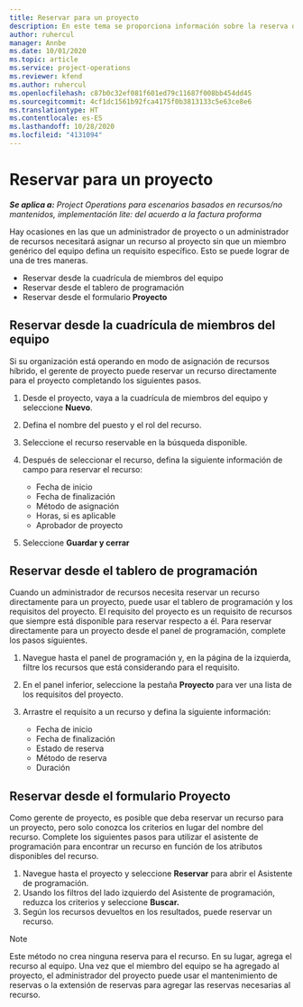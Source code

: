 ```yaml
---
title: Reservar para un proyecto
description: En este tema se proporciona información sobre la reserva de un recurso para un proyecto.
author: ruhercul
manager: Annbe
ms.date: 10/01/2020
ms.topic: article
ms.service: project-operations
ms.reviewer: kfend
ms.author: ruhercul
ms.openlocfilehash: c87b0c32ef081f601ed79c11687f008bb454dd45
ms.sourcegitcommit: 4cf1dc1561b92fca4175f0b3813133c5e63ce8e6
ms.translationtype: HT
ms.contentlocale: es-ES
ms.lasthandoff: 10/28/2020
ms.locfileid: "4131094"
---
```

# <a name="book-to-a-project"></a>Reservar para un proyecto

_**Se aplica a:** Project Operations para escenarios basados en recursos/no mantenidos, implementación lite: del acuerdo a la factura proforma_

Hay ocasiones en las que un administrador de proyecto o un administrador de recursos necesitará asignar un recurso al proyecto sin que un miembro genérico del equipo defina un requisito específico. Esto se puede lograr de una de tres maneras.

- Reservar desde la cuadrícula de miembros del equipo
- Reservar desde el tablero de programación
- Reservar desde el formulario **Proyecto**

## <a name="book-from-the-team-member-grid"></a>Reservar desde la cuadrícula de miembros del equipo

Si su organización está operando en modo de asignación de recursos híbrido, el gerente de proyecto puede reservar un recurso directamente para el proyecto completando los siguientes pasos.

1. Desde el proyecto, vaya a la cuadrícula de miembros del equipo y seleccione **Nuevo**.
2. Defina el nombre del puesto y el rol del recurso.
3. Seleccione el recurso reservable en la búsqueda disponible.
4. Después de seleccionar el recurso, defina la siguiente información de campo para reservar el recurso:

    - Fecha de inicio
    - Fecha de finalización
    - Método de asignación
    - Horas, si es aplicable
    - Aprobador de proyecto

6. Seleccione **Guardar y cerrar**

## <a name="book-from-the-schedule-board"></a>Reservar desde el tablero de programación

Cuando un administrador de recursos necesita reservar un recurso directamente para un proyecto, puede usar el tablero de programación y los requisitos del proyecto. El requisito del proyecto es un requisito de recursos que siempre está disponible para reservar respecto a él. Para reservar directamente para un proyecto desde el panel de programación, complete los pasos siguientes.

1. Navegue hasta el panel de programación y, en la página de la izquierda, filtre los recursos que está considerando para el requisito.
2. En el panel inferior, seleccione la pestaña **Proyecto** para ver una lista de los requisitos del proyecto.
3. Arrastre el requisito a un recurso y defina la siguiente información:

    - Fecha de inicio
    - Fecha de finalización
    - Estado de reserva
    - Método de reserva
    - Duración

## <a name="book-from-the-project-form"></a>Reservar desde el formulario Proyecto

Como gerente de proyecto, es posible que deba reservar un recurso para un proyecto, pero solo conozca los criterios en lugar del nombre del recurso. Complete los siguientes pasos para utilizar el asistente de programación para encontrar un recurso en función de los atributos disponibles del recurso. 

1. Navegue hasta el proyecto y seleccione **Reservar** para abrir el Asistente de programación.
2. Usando los filtros del lado izquierdo del Asistente de programación, reduzca los criterios y seleccione **Buscar.**
3. Según los recursos devueltos en los resultados, puede reservar un recurso.

> [!NOTE]
> Este método no crea ninguna reserva para el recurso. En su lugar, agrega el recurso al equipo. Una vez que el miembro del equipo se ha agregado al proyecto, el administrador del proyecto puede usar el mantenimiento de reservas o la extensión de reservas para agregar las reservas necesarias al recurso.

